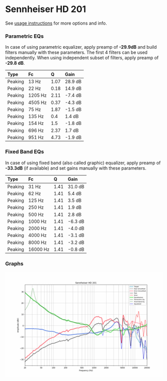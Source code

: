 # Sennheiser HD 201
See [usage instructions](https://github.com/jaakkopasanen/AutoEq#usage) for more options and info.

### Parametric EQs
In case of using parametric equalizer, apply preamp of **-29.9dB** and build filters manually
with these parameters. The first 4 filters can be used independently.
When using independent subset of filters, apply preamp of **-29.8 dB**.

| Type    | Fc      |    Q | Gain    |
|:--------|:--------|:-----|:--------|
| Peaking | 13 Hz   | 1.07 | 28.9 dB |
| Peaking | 22 Hz   | 0.18 | 14.9 dB |
| Peaking | 1205 Hz | 2.11 | -7.4 dB |
| Peaking | 4505 Hz | 0.37 | -4.3 dB |
| Peaking | 75 Hz   | 1.87 | -1.5 dB |
| Peaking | 135 Hz  | 0.4  | 1.4 dB  |
| Peaking | 154 Hz  | 1.5  | -1.8 dB |
| Peaking | 696 Hz  | 2.37 | 1.7 dB  |
| Peaking | 951 Hz  | 4.73 | -1.9 dB |

### Fixed Band EQs
In case of using fixed band (also called graphic) equalizer, apply preamp of **-33.3dB**
(if available) and set gains manually with these parameters.

| Type    | Fc       |    Q | Gain    |
|:--------|:---------|:-----|:--------|
| Peaking | 31 Hz    | 1.41 | 31.0 dB |
| Peaking | 62 Hz    | 1.41 | 5.4 dB  |
| Peaking | 125 Hz   | 1.41 | 3.5 dB  |
| Peaking | 250 Hz   | 1.41 | 1.9 dB  |
| Peaking | 500 Hz   | 1.41 | 2.8 dB  |
| Peaking | 1000 Hz  | 1.41 | -6.3 dB |
| Peaking | 2000 Hz  | 1.41 | -4.0 dB |
| Peaking | 4000 Hz  | 1.41 | -3.1 dB |
| Peaking | 8000 Hz  | 1.41 | -3.2 dB |
| Peaking | 16000 Hz | 1.41 | -0.8 dB |

### Graphs
![](./Sennheiser%20HD%20201.png)